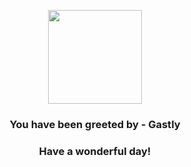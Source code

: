 <p align="center">
    <img src="https://raw.githubusercontent.com/PokeAPI/sprites/master/sprites/pokemon/92.png" width="150" height="150">
</p>
<h3 align="center">You have been greeted by - <b>Gastly</b></h3>
<h3 align="center">Have a wonderful day!</h3>
